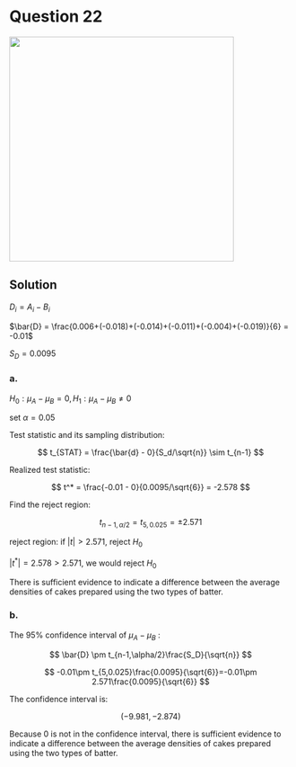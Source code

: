 # Question 22
<img src="https://github.com/user-attachments/assets/cce730d9-0ba3-46cb-bdb6-387b9e851fd0" width = 400px>

## Solution

$D_i = A_i - B_i$

$\bar{D} = \frac{0.006+(-0.018)+(-0.014)+(-0.011)+(-0.004)+(-0.019)}{6} = -0.01$

$S_D=0.0095$
### a.
$H_0: \mu_A-\mu_B = 0, H_1: \mu_A-\mu_B \neq 0$

set $\alpha = 0.05$

Test statistic and its sampling distribution:

$$
t_{STAT} = \frac{\bar{d} - 0}{S_d/\sqrt{n}} \sim t_{n-1}
$$

Realized test statistic:

$$
t^* = \frac{-0.01 - 0}{0.0095/\sqrt{6}} = -2.578
$$

Find the reject region:

$$
t_{n-1,\alpha/2} = t_{5,0.025} = \pm 2.571
$$

reject region:
if $|t| > 2.571$, reject $H_0$

$|t^*|=2.578 > 2.571$, we would reject $H_0$

There is sufficient evidence to indicate a difference between the average densities of cakes prepared using the two types of batter.

### b.
The 95% confidence interval of $\mu_A -\mu_B$ :

$$
\bar{D} \pm t_{n-1,\alpha/2}\frac{S_D}{\sqrt{n}}
$$

$$
-0.01\pm t_{5,0.025}\frac{0.0095}{\sqrt{6}}=-0.01\pm 2.571\frac{0.0095}{\sqrt{6}}
$$

The confidence interval is:

$$
(-9.981,-2.874)
$$

Because 0 is not in the confidence interval, there is sufficient evidence to indicate a difference between the average densities of cakes prepared using the two types of batter.
